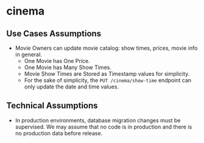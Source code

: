 # cinema

## Use Cases Assumptions
 * Movie Owners can update movie catalog: show times, prices, movie info in general.
   * One Movie has One Price.
   * One Movie has Many Show Times. 
   * Movie Show Times are Stored as Timestamp values for simplicity. 
   * For the sake of simplicity, the `PUT /cinema/show-time` endpoint can only update the date and time values.

## Technical Assumptions
   * In production environments, database migration changes must be supervised. We may assume that no code is in production and there is no production data before release.